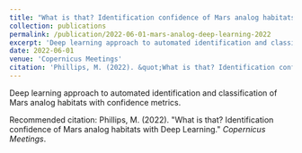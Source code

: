 ```yaml
---
title: "What is that? Identification confidence of Mars analog habitats with Deep Learning"
collection: publications
permalink: /publication/2022-06-01-mars-analog-deep-learning-2022
excerpt: 'Deep learning approach to automated identification and classification of Mars analog habitats with confidence metrics.'
date: 2022-06-01
venue: 'Copernicus Meetings'
citation: 'Phillips, M. (2022). &quot;What is that? Identification confidence of Mars analog habitats with Deep Learning.&quot; <i>Copernicus Meetings</i>.'
---
```

Deep learning approach to automated identification and classification of Mars analog habitats with confidence metrics.

Recommended citation: Phillips, M. (2022). "What is that? Identification confidence of Mars analog habitats with Deep Learning." <i>Copernicus Meetings</i>.